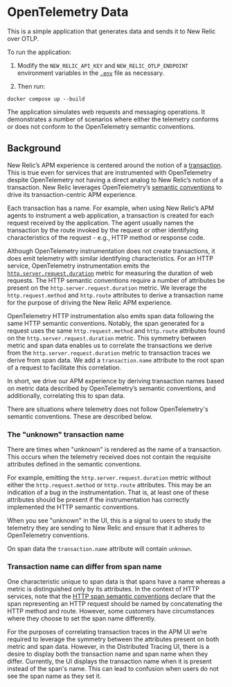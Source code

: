 # OpenTelemetry Data

This is a simple application that generates data and sends it to New Relic over
OTLP.

To run the application:

1. Modify the `NEW_RELIC_API_KEY` and `NEW_RELIC_OTLP_ENDPOINT` environment
   variables in the [`.env`](./.env) file as necessary.

2. Then run:

```shell
docker compose up --build
```

The application simulates web requests and messaging operations. It
demonstrates a number of scenarios where either the telemetry conforms or does
not conform to the OpenTelemetry semantic conventions.

## Background

New Relic’s APM experience is centered around the notion of a [transaction](https://docs.newrelic.com/docs/apm/transactions/intro-transactions/transactions-new-relic-apm/).
This is true even for services that are instrumented with OpenTelemetry despite
OpenTelemetry not having a direct analog to New Relic’s notion of a
transaction. New Relic leverages OpenTelemetry’s [semantic conventions](https://opentelemetry.io/docs/concepts/semantic-conventions/)
to drive its transaction-centric APM experience.

Each transaction has a name. For example, when using New Relic’s APM agents to
instrument a web application, a transaction is created for each request
received by the application. The agent usually names the transaction by the
route invoked by the request or other identifying characteristics of the
request - e.g., HTTP method or response code.

Although OpenTelemetry instrumentation does not create transactions, it does
emit telemetry with similar identifying characteristics. For an HTTP service,
OpenTelemetry instrumentation emits the [`http.server.request.duration`](https://opentelemetry.io/docs/specs/semconv/http/http-metrics/#metric-httpserverrequestduration)
metric for measuring the duration of web requests. The HTTP semantic
conventions require a number of attributes be present on the
`http.server.request.duration` metric. We leverage the `http.request.method`
and `http.route` attributes to derive a transaction name for the purpose of
driving the New Relic APM experience.

OpenTelemetry HTTP instrumentation also emits span data following the same HTTP
semantic conventions. Notably, the span generated for a request uses the same
`http.request.method` and `http.route` attributes found on the
`http.server.request.duration` metric. This symmetry between metric and span
data enables us to correlate the transactions we derive from the
`http.server.request.duration` metric to transaction traces we derive from span
data. We add a `transaction.name` attribute to the root span of a request to
facilitate this correlation.

In short, we drive our APM experience by deriving transaction names based on
metric data described by OpenTelemetry’s semantic conventions, and
additionally, correlating this to span data.

There are situations where telemetry does not follow OpenTelemetry's semantic
conventions. These are described below.

### The "unknown" transaction name

There are times when "unknown" is rendered as the name of a transaction. This
occurs when the telemetry received does not contain the requisite attributes
defined in the semantic conventions.

For example, emitting the `http.server.request.duration` metric without either
the `http.request.method` or `http.route` attributes. This may be an indication
of a bug in the instrumentation. That is, at least one of these attributes
should be present if the instrumentation has correctly implemented the HTTP
semantic conventions.

When you see "unknown" in the UI, this is a signal to users to study the
telemetry they are sending to New Relic and ensure that it adheres to
OpenTelemetry conventions.

On span data the `transaction.name` attribute will contain `unknown`.

### Transaction name can differ from span name

One characteristic unique to span data is that spans have a name whereas a
metric is distinguished only by its attributes. In the context of HTTP
services, note that the [HTTP span semantic conventions](https://opentelemetry.io/docs/specs/semconv/http/http-spans/#name)
declare that the span representing an HTTP request should be named by
concatenating the HTTP method and route. However, some customers have
circumstances where they choose to set the span name differently.

For the purposes of correlating transaction traces in the APM UI we’re required
to leverage the symmetry between the attributes present on both metric and span
data. However, in the Distributed Tracing UI, there is a desire to display both
the transaction name and span name when they differ. Currently, the UI displays
the transaction name when it is present instead of the span's name. This can
lead to confusion when users do not see the span name as they set it.
